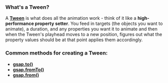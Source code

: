 ### **What's a Tween?**

A [**Tween**](https://gsap.com/docs/v3/GSAP/Tween) is what does all the animation work - think of it like a **high-performance property setter**. You feed in targets (the objects you want to animate), a duration, and any properties you want it to animate and then when the Tween's playhead moves to a new position, figures out what the property values should be at that point applies them accordingly.

### **Common methods for creating a Tween:**

- [**gsap.to()**](https://gsap.com/docs/v3/GSAP/gsap.to())
- [**gsap.fromTo()**](https://gsap.com/docs/v3/GSAP/gsap.fromTo())
- [**gsap.from()**](https://gsap.com/docs/v3/GSAP/gsap.from())
